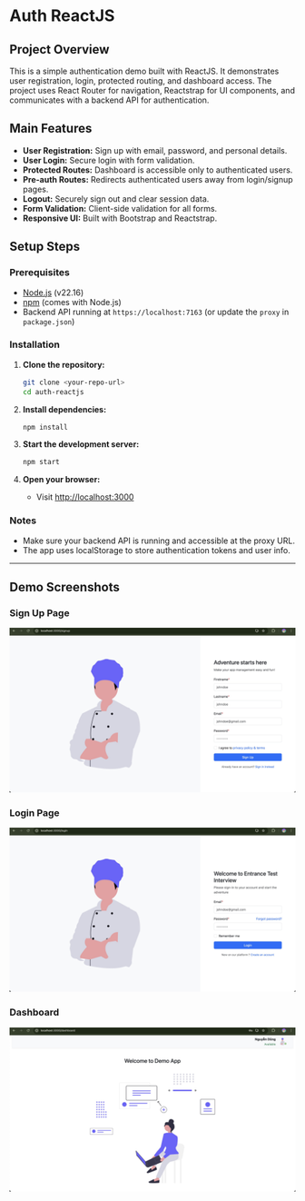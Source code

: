# Auth ReactJS

## Project Overview

This is a simple authentication demo built with ReactJS. It demonstrates user registration, login, protected routing, and dashboard access. The project uses React Router for navigation, Reactstrap for UI components, and communicates with a backend API for authentication.

## Main Features

- **User Registration:** Sign up with email, password, and personal details.
- **User Login:** Secure login with form validation.
- **Protected Routes:** Dashboard is accessible only to authenticated users.
- **Pre-auth Routes:** Redirects authenticated users away from login/signup pages.
- **Logout:** Securely sign out and clear session data.
- **Form Validation:** Client-side validation for all forms.
- **Responsive UI:** Built with Bootstrap and Reactstrap.

## Setup Steps

### Prerequisites

- [Node.js](https://nodejs.org/) (v22.16)
- [npm](https://www.npmjs.com/) (comes with Node.js)
- Backend API running at `https://localhost:7163` (or update the `proxy` in `package.json`)

### Installation

1. **Clone the repository:**
   ```bash
   git clone <your-repo-url>
   cd auth-reactjs
   ```

2. **Install dependencies:**
   ```bash
   npm install
   ```

3. **Start the development server:**
   ```bash
   npm start
   ```

4. **Open your browser:**
   - Visit [http://localhost:3000](http://localhost:3000)

### Notes

- Make sure your backend API is running and accessible at the proxy URL.
- The app uses localStorage to store authentication tokens and user info.

---

## Demo Screenshots

### Sign Up Page
![Sign Up Demo](./public/signup-demo.jpg)

### Login Page
![Login Demo](./public/login-demo.jpg)

### Dashboard
![Dashboard Demo](./public/dashboard-demo.jpg)
